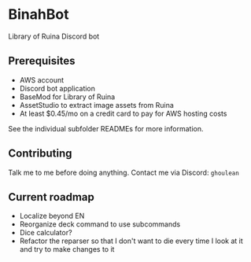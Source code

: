 # BinahBot

Library of Ruina Discord bot

## Prerequisites
 - AWS account
 - Discord bot application
 - BaseMod for Library of Ruina
 - AssetStudio to extract image assets from Ruina
 - At least $0.45/mo on a credit card to pay for AWS hosting costs

See the individual subfolder READMEs for more information.

## Contributing

Talk me to me before doing anything. Contact me via Discord: `ghoulean`

## Current roadmap

- Localize beyond EN
- Reorganize deck command to use subcommands
- Dice calculator?
- Refactor the reparser so that I don't want to die every time I look at it and try to make changes to it
